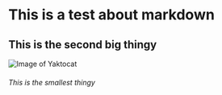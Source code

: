 # This is a test about markdown
## This is the second big thingy
![Image of Yaktocat](https://octodex.github.com/images/yaktocat.png)
###### This is the smallest thingy
